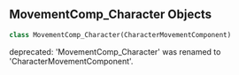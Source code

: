 ## MovementComp_Character Objects

```python
class MovementComp_Character(CharacterMovementComponent)
```

deprecated: 'MovementComp_Character' was renamed to 'CharacterMovementComponent'.

<a id="unreal.DecalComponent"></a>
